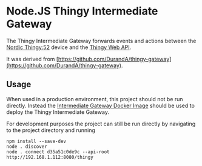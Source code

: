 # Node.JS Thingy Intermediate Gateway

The Thingy Intermediate Gateway forwards events and
actions between the [Nordic Thingy:52](http://www.nordicsemi.com/thingy) device and the [Thingy Web API](https://github.com/ASE-thingy-blue/thingy-api-blue).

It was derived from [https://github.com/DurandA/thingy-gateway](https://github.com/DurandA/thingy-gateway).

## Usage

When used in a production environment, this project should not be run directly. Instead the [Intermediate Gateway Docker Image](https://github.com/ASE-thingy-blue/thingy-intermediate-blue-docker) should be used to deploy the Thingy Intermediate Gateway.

For development purposes the project can still be run directly by navigating to the project directory and running

    npm install --save-dev
    node . discover
    node . connect d35a51c0de9c --api-root http://192.168.1.112:8080/thingy
